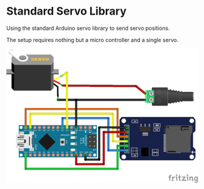 # Standard Servo Library

Using the standard Arduino servo library to send servo positions.

The setup requires nothing but a micro controller and a single servo.

![Arduino Nano with servo](../../images/arduino-nano-with-sd-module.png)
